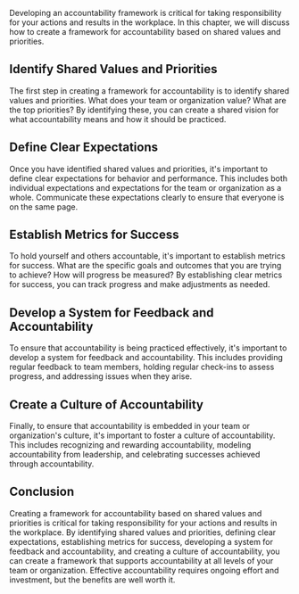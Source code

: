 
Developing an accountability framework is critical for taking responsibility for your actions and results in the workplace. In this chapter, we will discuss how to create a framework for accountability based on shared values and priorities.

Identify Shared Values and Priorities
-------------------------------------

The first step in creating a framework for accountability is to identify shared values and priorities. What does your team or organization value? What are the top priorities? By identifying these, you can create a shared vision for what accountability means and how it should be practiced.

Define Clear Expectations
-------------------------

Once you have identified shared values and priorities, it's important to define clear expectations for behavior and performance. This includes both individual expectations and expectations for the team or organization as a whole. Communicate these expectations clearly to ensure that everyone is on the same page.

Establish Metrics for Success
-----------------------------

To hold yourself and others accountable, it's important to establish metrics for success. What are the specific goals and outcomes that you are trying to achieve? How will progress be measured? By establishing clear metrics for success, you can track progress and make adjustments as needed.

Develop a System for Feedback and Accountability
------------------------------------------------

To ensure that accountability is being practiced effectively, it's important to develop a system for feedback and accountability. This includes providing regular feedback to team members, holding regular check-ins to assess progress, and addressing issues when they arise.

Create a Culture of Accountability
----------------------------------

Finally, to ensure that accountability is embedded in your team or organization's culture, it's important to foster a culture of accountability. This includes recognizing and rewarding accountability, modeling accountability from leadership, and celebrating successes achieved through accountability.

Conclusion
----------

Creating a framework for accountability based on shared values and priorities is critical for taking responsibility for your actions and results in the workplace. By identifying shared values and priorities, defining clear expectations, establishing metrics for success, developing a system for feedback and accountability, and creating a culture of accountability, you can create a framework that supports accountability at all levels of your team or organization. Effective accountability requires ongoing effort and investment, but the benefits are well worth it.
